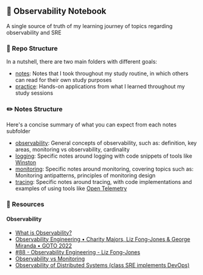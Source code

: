 ## :orange_book: Observability Notebook

A single source of truth of my learning journey of topics regarding observability and SRE 

### :round_pushpin: Repo Structure 

In a nutshell, there are two main folders with different goals:
- [notes](./notes): Notes that I took throughout my study routine, in which others can read for their own study purposes
- [practice](./practice): Hands-on applications from what I learned throughout my study sessions 

### :pencil2: Notes Structure
Here's a concise summary of what you can expect from each notes subfolder 
- [observability](./notes/observability/): General concepts of observability, such as: definition, key areas, monitoring vs observability, cardinality
- [logging](./notes/logging): Specific notes around logging with code snippets of tools like [Winston](https://github.com/winstonjs/winston)
- [monitoring](./notes/monitoring): Specific notes around monitoring, covering topics such as: Monitoring antipatterns, principles of monitoring design
- [tracing](./notes/tracing): Specific notes around tracing, with code implementations and examples of using tools like [Open Telemetry](https://opentelemetry.io/)

### :link: Resources 
#### Observability
- [What is Observability?](https://www.youtube.com/watch?v=orsxOxQNzDQ)
- [Observability Engineering • Charity Majors, Liz Fong-Jones & George Miranda • GOTO 2022](https://www.youtube.com/watch?v=FZRpQOaePFU)
- [#88 - Observability Engineering - Liz Fong-Jones](https://www.youtube.com/watch?v=AhFSqcjcGzM)
- [Observability vs Monitoring](https://www.youtube.com/watch?v=C2j2OA52spE)
- [Observability of Distributed Systems (class SRE implements DevOps)](https://www.youtube.com/watch?v=SoZZzB-yTOk)
